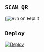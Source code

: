 
## `SCAN QR`

[![Run on Repl.it](https://replit.com/@BenMonster/Girl-QR?v=1)





## `Deploy`

[![Deploy](https://www.herokucdn.com/deploy/button.svg)](https://heroku.com/deploy?template=https://github.com/Ben-Monster/GIRL.git)








